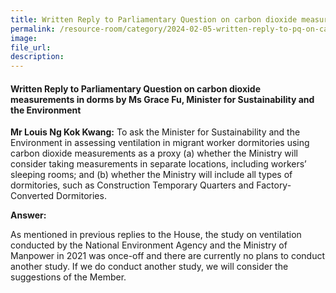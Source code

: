 ```yaml
---
title: Written Reply to Parliamentary Question on carbon dioxide measurements in dorms by Ms Grace Fu, Minister for Sustainability and the Environment
permalink: /resource-room/category/2024-02-05-written-reply-to-pq-on-carbon-dioxide-measurements-in-dorms/
image:
file_url:
description:
---
```

 
#### Written Reply to Parliamentary Question on carbon dioxide measurements in dorms by Ms Grace Fu, Minister for Sustainability and the Environment

**Mr Louis Ng Kok Kwang:** To ask the Minister for Sustainability and the  Environment in assessing ventilation in migrant worker dormitories using carbon  dioxide measurements as a proxy (a) whether the Ministry will consider taking  measurements in separate locations, including workers’ sleeping rooms; and (b)  whether the Ministry will include all types of dormitories, such as Construction  Temporary Quarters and Factory-Converted Dormitories.  

**Answer:**  

As mentioned in previous replies to the House, the study on ventilation  conducted by the National Environment Agency and the Ministry of Manpower in  2021 was once-off and there are currently no plans to conduct another study. If we  do conduct another study, we will consider the suggestions of the Member.
